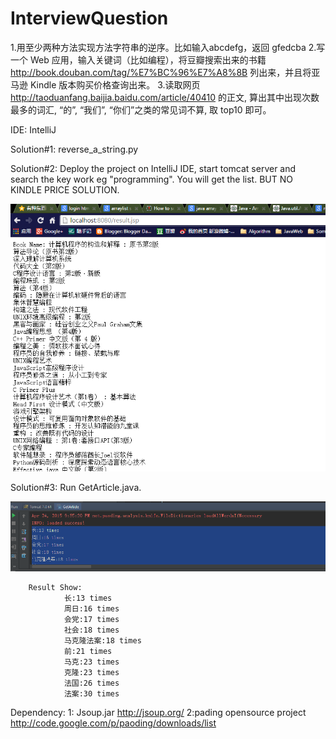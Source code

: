# InterviewQuestion

1.用至少两种方法实现方法字符串的逆序。比如输入abcdefg，返回 gfedcba
2.写一个 Web 应用，输入关键词（比如编程），将豆瓣搜索出来的书籍 http://book.douban.com/tag/%E7%BC%96%E7%A8%8B 列出来，并且将亚马逊 Kindle 版本购买价格查询出来。
3.读取网页 http://taoduanfang.baijia.baidu.com/article/40410 的正文, 算出其中出现次数最多的词汇, “的”, “我们”, “你们”之类的常见词不算, 取 top10 即可。


IDE: IntelliJ 

Solution#1: reverse_a_string.py

Solution#2: Deploy the project on IntelliJ IDE, start tomcat server and search the key work eg "programming". You will get the list.
BUT NO KINDLE PRICE  SOLUTION. 

![Aaron Swartz](https://github.com/visaxin/InterviewQuestion/blob/master/2.png)

Solution#3: Run GetArticle.java.    

![Aaron Swartz](https://github.com/visaxin/InterviewQuestion/blob/master/1.png)

        Result Show: 
                长:13 times
                周日:16 times
                会党:17 times
                社会:18 times
                马克隆法案:18 times
                前:21 times
                马克:23 times
                克隆:23 times
                法国:26 times
                法案:30 times


Dependency:
    1: Jsoup.jar   http://jsoup.org/
    2:pading opensource project   http://code.google.com/p/paoding/downloads/list   
    
